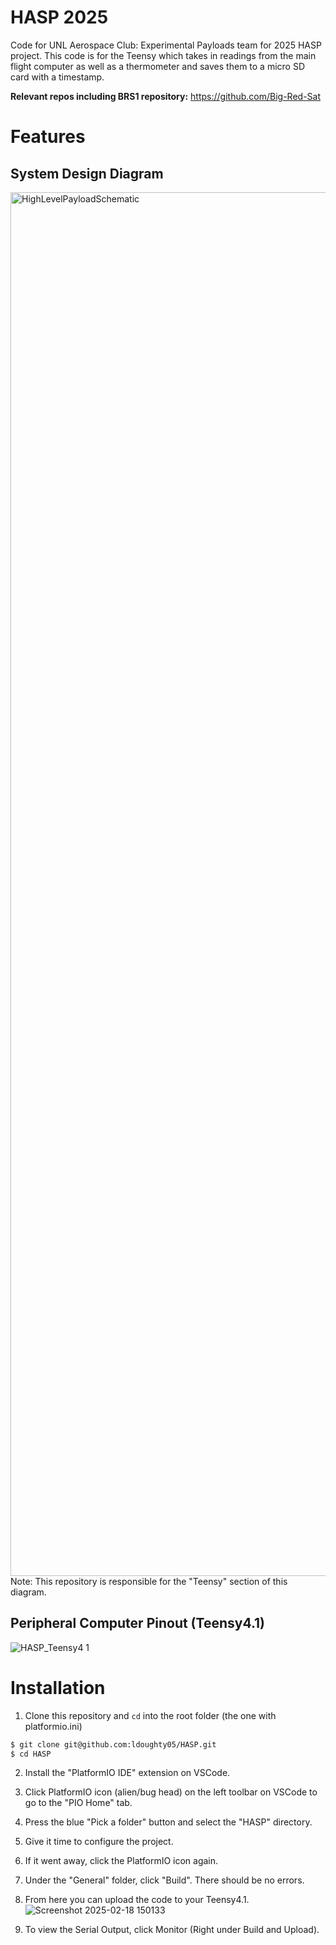 # HASP 2025

Code for UNL Aerospace Club: Experimental Payloads team for 2025 HASP project. This code is for the Teensy which takes in readings from the main flight computer as well as a thermometer and saves them to a micro SD card with a timestamp.

**Relevant repos including BRS1 repository:** https://github.com/Big-Red-Sat

# Features

## System Design Diagram
<img width="2214" alt="HighLevelPayloadSchematic" src="https://github.com/user-attachments/assets/be3a02c5-fe89-4a26-8082-0fc425279476" />
Note: This repository is responsible for the "Teensy" section of this diagram.

## Peripheral Computer Pinout (Teensy4.1)
![HASP_Teensy4 1](https://github.com/user-attachments/assets/e6e19363-a7d2-4f59-abcb-4d0781e4fa9a)


# Installation


1. Clone this repository and `cd` into the root folder (the one with platformio.ini)

```bash
$ git clone git@github.com:ldoughty05/HASP.git
$ cd HASP
```

2. Install the "PlatformIO IDE" extension on VSCode.

3. Click PlatformIO icon (alien/bug head) on the left toolbar on VSCode to go to the "PIO Home" tab.  

4. Press the blue "Pick a folder" button and select the "HASP" directory.
   
5. Give it time to configure the project.  

6. If it went away, click the PlatformIO icon again.  

7. Under the "General" folder, click "Build". There should be no errors.  

8. From here you can upload the code to your Teensy4.1.
   ![Screenshot 2025-02-18 150133](https://github.com/user-attachments/assets/9a49554b-93a6-47a1-85fd-816076226d61)


10. To view the Serial Output, click Monitor (Right under Build and Upload).
